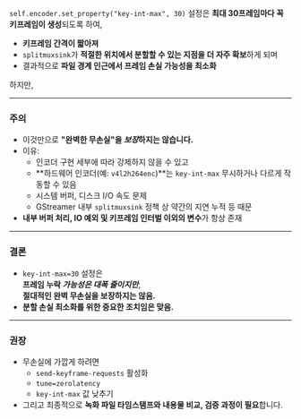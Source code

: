 `self.encoder.set_property("key-int-max", 30)` 설정은 **최대 30프레임마다 꼭 키프레임이 생성**되도록 하여,  

- **키프레임 간격이 짧아져**
- `splitmuxsink`가 **적절한 위치에서 분할할 수 있는 지점을 더 자주 확보**하게 되며
- 결과적으로 **파일 경계 인근에서 프레임 손실 가능성을 최소화**

하지만,

---

### 주의  
- 이것만으로 **"완벽한 무손실"을 *보장*하지는 않습니다.**
- 이유:  
  - 인코더 구현 세부에 따라 강제하지 않을 수 있고  
  - **하드웨어 인코더(예: `v4l2h264enc`)**는 `key-int-max` 무시하거나 다르게 작동할 수 있음  
  - 시스템 버퍼, 디스크 I/O 속도 문제  
  - GStreamer 내부 `splitmuxsink` 정책 상 약간의 지연 누적 등 때문
- **내부 버퍼 처리, IO 예외 및 키프레임 인터벌 이외의 변수**가 항상 존재  

---

### 결론
- `key-int-max=30` 설정은  
  **프레임 누락 *가능성은 대폭 줄이지만***,  
  **절대적인 완벽 무손실을 보장하지는 않음.**
- **분할 손실 최소화를 위한 중요한 조치임은 맞음.**

---

### 권장
- 무손실에 가깝게 하려면  
  - `send-keyframe-requests` 활성화
  - `tune=zerolatency`  
  - `key-int-max` 값 낮추기
- 그리고 최종적으로 **녹화 파일 타임스탬프와 내용물 비교, 검증 과정이 필요**합니다.
